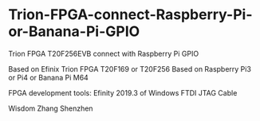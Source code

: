 # Trion-FPGA-connect-Raspberry-Pi-or-Banana-Pi-GPIO
Trion FPGA T20F256EVB connect with Raspberry Pi GPIO

Based on Efinix Trion FPGA T20F169 or T20F256
Based on Raspberry Pi3 or Pi4 or Banana Pi M64

FPGA development tools: 
Efinity 2019.3 of Windows
FTDI JTAG Cable

Wisdom Zhang
Shenzhen
